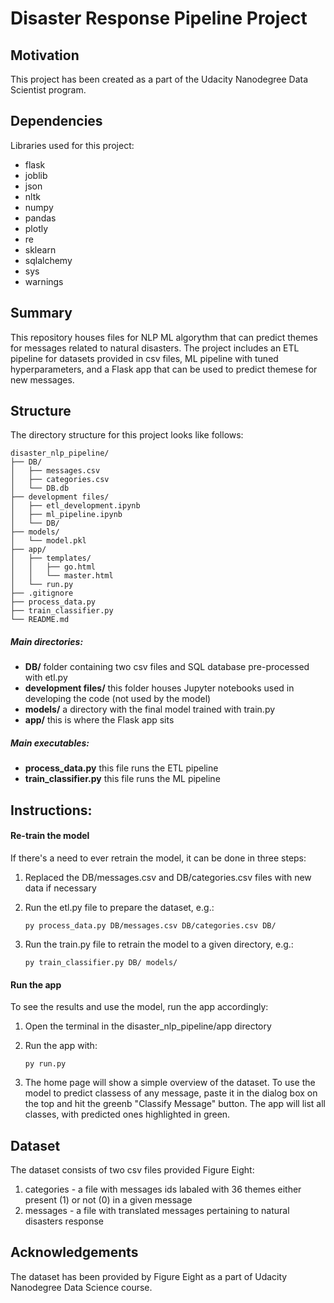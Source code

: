 # Disaster Response Pipeline Project



## Motivation

This project has been created as a part of the Udacity Nanodegree Data Scientist program. 



## Dependencies

Libraries used for this project:
- flask
- joblib
- json
- nltk
- numpy
- pandas
- plotly
- re
- sklearn
- sqlalchemy
- sys
- warnings



## Summary

This repository houses files for NLP ML algorythm that can predict themes for messages related to natural disasters. The project includes an ETL pipeline for datasets provided in csv files, ML pipeline with tuned hyperparameters, and a Flask app that can be used to predict themese for new messages.



## Structure

The directory structure for this project looks like follows:

    disaster_nlp_pipeline/
    ├── DB/
    │   ├── messages.csv
    │   ├── categories.csv
    │   └── DB.db
    ├── development files/
    │   ├── etl_development.ipynb
    │   ├── ml_pipeline.ipynb
    │   └── DB/
    ├── models/
    │   └── model.pkl
    ├── app/
    │   ├── templates/
    │   │   ├── go.html
    │   │   └── master.html
    │   └── run.py
    ├── .gitignore
    ├── process_data.py
    ├── train_classifier.py
    └── README.md


##### Main directories:
- **DB/** folder containing two csv files and SQL database pre-processed with etl.py
- **development files/** this folder houses Jupyter notebooks used in developing the code (not used by the model)
- **models/** a directory with the final model trained with train.py
- **app/** this is where the Flask app sits

##### Main executables:
- **process_data.py** this file runs the ETL pipeline
- **train_classifier.py** this file runs the ML pipeline



## Instructions:


#### Re-train the model

If there's a need to ever retrain the model, it can be done in three steps:

1. Replaced the DB/messages.csv and DB/categories.csv files with new data if necessary

2. Run the etl.py file to prepare the dataset, e.g.:

    `py process_data.py DB/messages.csv DB/categories.csv DB/`

2. Run the train.py file to retrain the model to a given directory, e.g.:

    `py train_classifier.py DB/ models/`


#### Run the app

To see the results and use the model, run the app accordingly:

1. Open the terminal in the disaster_nlp_pipeline/app directory
2. Run the app with:

    `py run.py`

3. The home page will show a simple overview of the dataset. To use the model to predict classess of any message, paste it in the dialog box on the top and hit the greenb "Classify Message" button. The app will list all classes, with predicted ones highlighted in green.



## Dataset

The dataset consists of two csv files provided Figure Eight:
1. categories - a file with messages ids labaled with 36 themes either present (1) or not (0) in a given message
2. messages - a file with translated messages pertaining to natural disasters response
     
    

## Acknowledgements

The dataset has been provided by Figure Eight as a part of Udacity Nanodegree Data Science course.
